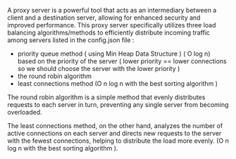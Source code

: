 A proxy server is a powerful tool that acts as an intermediary between a client and a destination server, allowing for enhanced security and improved performance. This proxy server specifically utilizes three load balancing algorithms/methods to efficiently distribute incoming traffic among servers listed in the config.json file :

- priority queue method ( using Min Heap Data Structure ) ( O log n)  based on the priority of the server ( lower priority == lower connections so we should choose the server with the lower priority ) 
- the round robin algorithm
- least connections method (O n log n with the best sorting algorithm ) 

The round robin algorithm is a simple method that evenly distributes requests to each server in turn, preventing any single server from becoming overloaded. 

The least connections method, on the other hand, analyzes the number of active connections on each server and directs new requests to the server with the fewest connections, helping to distribute the load more evenly. (O n log n with the best sorting algorithm ).

